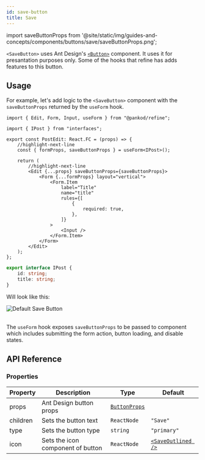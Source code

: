 ```yaml
---
id: save-button
title: Save
---
```


import saveButtonProps from '@site/static/img/guides-and-concepts/components/buttons/save/saveButtonProps.png';

`<SaveButton>` uses Ant Design's [`<Button>`](https://ant.design/components/button/) component. It uses it for presantation purposes only. Some of the hooks that refine has adds features to this button.

## Usage

For example, let's add logic to the `<SaveButton>` component with the `saveButtonProps` returned by the `useForm` hook.

```tsx
import { Edit, Form, Input, useForm } from "@pankod/refine";

import { IPost } from "interfaces";

export const PostEdit: React.FC = (props) => {
    //highlight-next-line
    const { formProps, saveButtonProps } = useForm<IPost>();

    return (
        //highlight-next-line
        <Edit {...props} saveButtonProps={saveButtonProps}>
            <Form {...formProps} layout="vertical">
                <Form.Item
                    label="Title"
                    name="title"
                    rules={[
                        {
                            required: true,
                        },
                    ]}
                >
                    <Input />
                </Form.Item>
            </Form>
        </Edit>
    );
};
```

```ts
export interface IPost {
    id: string;
    title: string;
}
```

Will look like this:

<div>
    <img  src={saveButtonProps} alt="Default Save Button" />
</div>
<br/>

The `useForm` hook exposes `saveButtonProps` to be passed to <SaveButton> component which includes submitting the form action, button loading, and disable states. 

## API Reference

### Properties

| Property | Description                      | Type                                                       | Default                                                   |
| -------- | -------------------------------- | ---------------------------------------------------------- | --------------------------------------------------------- |
| props    | Ant Design button props          | [`ButtonProps`](https://ant.design/components/button/#API) |                                                           |
| children | Sets the button text              | `ReactNode`                                                | `"Save"`                                                  |
| type     | Sets the button type              | `string`                                                   | `"primary"`                                               |
| icon     | Sets the icon component of button | `ReactNode`                                                | [`<SaveOutlined />`](https://ant.design/components/icon/) |
